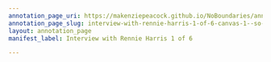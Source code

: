 ```yaml
---
annotation_page_uri: https://makenziepeacock.github.io/NoBoundaries/annotations/interview-with-rennie-harris-1-of-6-canvas-1--so-then-i-go-dry--on-friday-i-ll-be-dry--i-m-gonna-text-you-guys-with-like.json
annotation_page_slug: interview-with-rennie-harris-1-of-6-canvas-1--so-then-i-go-dry--on-friday-i-ll-be-dry--i-m-gonna-text-you-guys-with-like
layout: annotation_page
manifest_label: Interview with Rennie Harris 1 of 6

---
```

